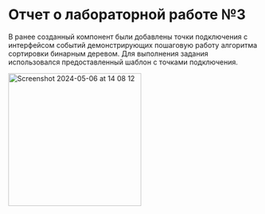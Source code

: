 # Отчет о лабораторной работе №3

В ранее созданный компонент были добавлены точки подключения с интерфейсом событий демонстрирующих пошаговую работу алгоритма сортировки бинарным деревом.
Для выполнения задания использовался предоставленный шаблон с точками подключения.


<img width="267" alt="Screenshot 2024-05-06 at 14 08 12" src="https://github.com/EK14/EcoLabs/assets/75206974/adbe4d6a-5b1e-4d4b-90d4-5751a9370af1">
